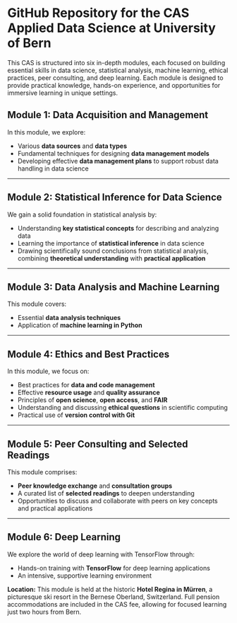 

# GitHub Repository for the CAS Applied Data Science at University of Bern 

This CAS is structured into six in-depth modules, each focused on building essential skills in data science, statistical analysis, machine learning, ethical practices, peer consulting, and deep learning. Each module is designed to provide practical knowledge, hands-on experience, and opportunities for immersive learning in unique settings.

## Module 1: Data Acquisition and Management
In this module, we explore:
- Various **data sources** and **data types**
- Fundamental techniques for designing **data management models**
- Developing effective **data management plans** to support robust data handling in data science

---

## Module 2: Statistical Inference for Data Science
We gain a solid foundation in statistical analysis by:
- Understanding **key statistical concepts** for describing and analyzing data
- Learning the importance of **statistical inference** in data science
- Drawing scientifically sound conclusions from statistical analysis, combining **theoretical understanding** with **practical application**

---

## Module 3: Data Analysis and Machine Learning
This module covers:
- Essential **data analysis techniques**
- Application of **machine learning in Python**


---

## Module 4: Ethics and Best Practices
In this module, we focus on:
- Best practices for **data and code management**
- Effective **resource usage** and **quality assurance**
- Principles of **open science**, **open access**, and **FAIR**
- Understanding and discussing **ethical questions** in scientific computing
- Practical use of **version control with Git**

---

## Module 5: Peer Consulting and Selected Readings
This module comprises:
- **Peer knowledge exchange** and **consultation groups**
- A curated list of **selected readings** to deepen understanding
- Opportunities to discuss and collaborate with peers on key concepts and practical applications

---

## Module 6: Deep Learning
We explore the world of deep learning with TensorFlow through:
- Hands-on training with **TensorFlow** for deep learning applications
- An intensive, supportive learning environment

**Location:** This module is held at the historic **Hotel Regina in Mürren**, a picturesque ski resort in the Bernese Oberland, Switzerland. Full pension accommodations are included in the CAS fee, allowing for focused learning just two hours from Bern.
